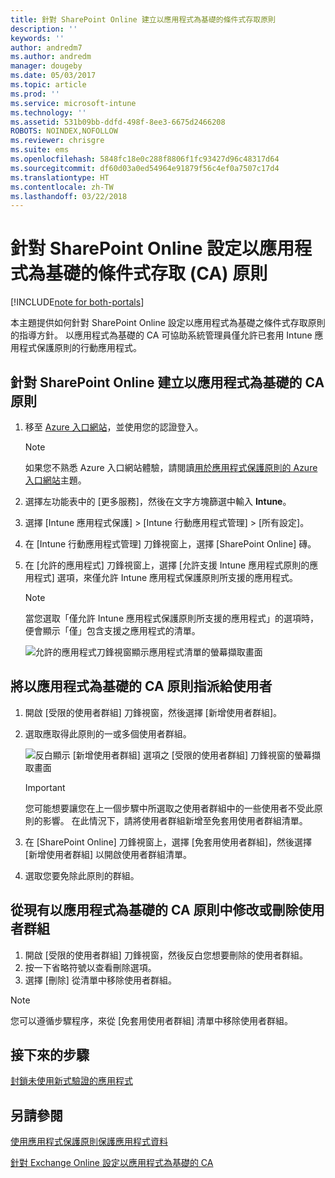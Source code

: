 ```yaml
---
title: 針對 SharePoint Online 建立以應用程式為基礎的條件式存取原則
description: ''
keywords: ''
author: andredm7
ms.author: andredm
manager: dougeby
ms.date: 05/03/2017
ms.topic: article
ms.prod: ''
ms.service: microsoft-intune
ms.technology: ''
ms.assetid: 531b09bb-ddfd-498f-8ee3-6675d2466208
ROBOTS: NOINDEX,NOFOLLOW
ms.reviewer: chrisgre
ms.suite: ems
ms.openlocfilehash: 5848fc18e0c288f8806f1fc93427d96c48317d64
ms.sourcegitcommit: df60d03a0ed54964e91879f56c4ef0a7507c17d4
ms.translationtype: HT
ms.contentlocale: zh-TW
ms.lasthandoff: 03/22/2018
---
```

# <a name="set-up-app-based-conditional-access-ca-policies-for-sharepoint-online"></a>針對 SharePoint Online 設定以應用程式為基礎的條件式存取 (CA) 原則

[!INCLUDE[note for both-portals](../includes/note-for-both-portals.md)]

本主題提供如何針對 SharePoint Online 設定以應用程式為基礎之條件式存取原則的指導方針。 以應用程式為基礎的 CA 可協助系統管理員僅允許已套用 Intune 應用程式保護原則的行動應用程式。

## <a name="to-create-the-app-based-ca-policy-for-sharepoint-online"></a>針對 SharePoint Online 建立以應用程式為基礎的 CA 原則

1. 移至 [Azure 入口網站](https://portal.azure.com)，並使用您的認證登入。

    > [!NOTE]
    > 如果您不熟悉 Azure 入口網站體驗，請閱讀[用於應用程式保護原則的 Azure 入口網站](azure-portal-for-microsoft-intune-mam-policies.md)主題。

2. 選擇左功能表中的 [更多服務]，然後在文字方塊篩選中輸入 **Intune**。

3. 選擇 [Intune 應用程式保護] > [Intune 行動應用程式管理] > [所有設定]。

4. 在 [Intune 行動應用程式管理] 刀鋒視窗上，選擇 [SharePoint Online] 磚。

5. 在 [允許的應用程式] 刀鋒視窗上，選擇 [允許支援 Intune 應用程式原則的應用程式] 選項，來僅允許 Intune 應用程式保護原則所支援的應用程式。

    > [!NOTE] 
    > 當您選取「僅允許 Intune 應用程式保護原則所支援的應用程式」的選項時，便會顯示「僅」包含支援之應用程式的清單。

    ![允許的應用程式刀鋒視窗顯示應用程式清單的螢幕擷取畫面](../media/mam-ca-spo-allowed-apps.png)

## <a name="to-assign-app-based-ca-policies-to-your-users"></a>將以應用程式為基礎的 CA 原則指派給使用者

1. 開啟 [受限的使用者群組] 刀鋒視窗，然後選擇 [新增使用者群組]。

2. 選取應取得此原則的一或多個使用者群組。

    ![反白顯示 [新增使用者群組] 選項之 [受限的使用者群組] 刀鋒視窗的螢幕擷取畫面](../media/mam-ca-spo-restricted-groups.png)

    > [!IMPORTANT] 
    > 您可能想要讓您在上一個步驟中所選取之使用者群組中的一些使用者不受此原則的影響。 在此情況下，請將使用者群組新增至免套用使用者群組清單。 

3. 在 [SharePoint Online] 刀鋒視窗上，選擇 [免套用使用者群組]，然後選擇 [新增使用者群組] 以開啟使用者群組清單。

4. 選取您要免除此原則的群組。  

## <a name="to-modify-or-delete-user-groups-from-an-existing-app-based-ca-policy"></a>從現有以應用程式為基礎的 CA 原則中修改或刪除使用者群組

1. 開啟 [受限的使用者群組] 刀鋒視窗，然後反白您想要刪除的使用者群組。
2. 按一下省略符號以查看刪除選項。
3. 選擇 [刪除] 從清單中移除使用者群組。

> [!NOTE] 
> 您可以遵循步驟程序，來從 [免套用使用者群組] 清單中移除使用者群組。

## <a name="next-steps"></a>接下來的步驟

[封鎖未使用新式驗證的應用程式](block-apps-with-no-modern-authentication.md)

## <a name="see-also"></a>另請參閱

[使用應用程式保護原則保護應用程式資料](protect-app-data-using-mobile-app-management-policies-with-microsoft-intune.md)

[針對 Exchange Online 設定以應用程式為基礎的 CA](mam-ca-for-exchange-online.md)
